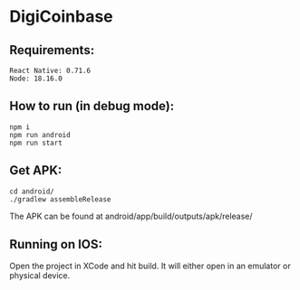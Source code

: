 # DigiCoinbase

## Requirements:

```
React Native: 0.71.6
Node: 18.16.0
```

## How to run (in debug mode):

```
npm i
npm run android
npm run start
```

## Get APK:

```
cd android/
./gradlew assembleRelease
```

The APK can be found at android/app/build/outputs/apk/release/

## Running on IOS:

Open the project in XCode and hit build. It will either open in an emulator or physical device.
